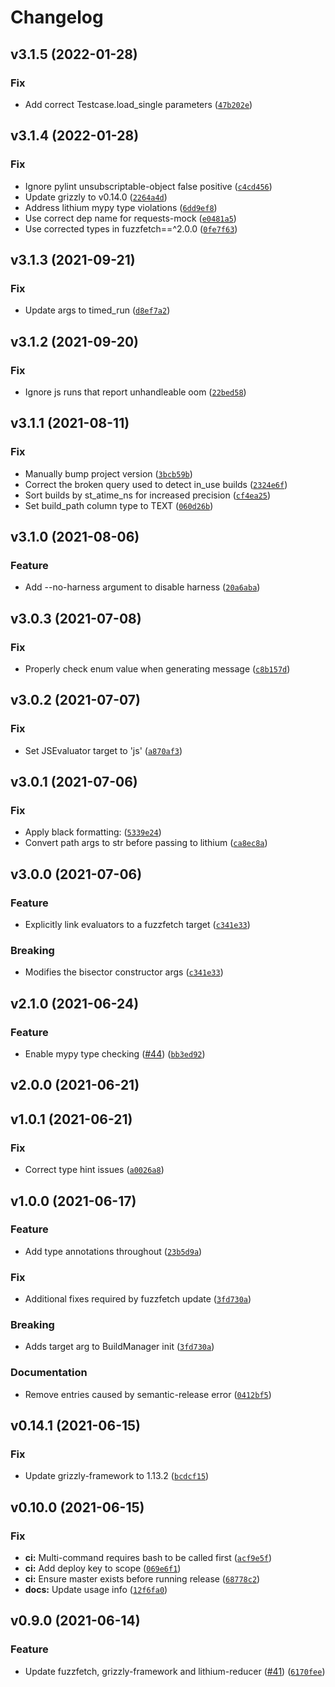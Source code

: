 # Changelog

<!--next-version-placeholder-->

## v3.1.5 (2022-01-28)
### Fix
* Add correct Testcase.load_single parameters ([`47b202e`](https://github.com/MozillaSecurity/autobisect/commit/47b202ef0aff037f1715b535e571f55456a03a86))

## v3.1.4 (2022-01-28)
### Fix
* Ignore pylint unsubscriptable-object false positive ([`c4cd456`](https://github.com/MozillaSecurity/autobisect/commit/c4cd456ce1035bcafadb191a70d3b27c4a413302))
* Update grizzly to v0.14.0 ([`2264a4d`](https://github.com/MozillaSecurity/autobisect/commit/2264a4d436b31660472c0bec75546ae7d5fb1a1d))
* Address lithium mypy type violations ([`6dd9ef8`](https://github.com/MozillaSecurity/autobisect/commit/6dd9ef8ce06e5f82534b5f238cb5d013793ef9c8))
* Use correct dep name for requests-mock ([`e0481a5`](https://github.com/MozillaSecurity/autobisect/commit/e0481a5621b84a3960d5ee46fcb49cf3821981f5))
* Use corrected types in fuzzfetch==^2.0.0 ([`0fe7f63`](https://github.com/MozillaSecurity/autobisect/commit/0fe7f638e63f072870ec72292ede89d19e925462))

## v3.1.3 (2021-09-21)
### Fix
* Update args to timed_run ([`d8ef7a2`](https://github.com/MozillaSecurity/autobisect/commit/d8ef7a2d560a05384054158bcbf605b94678a006))

## v3.1.2 (2021-09-20)
### Fix
* Ignore js runs that report unhandleable oom ([`22bed58`](https://github.com/MozillaSecurity/autobisect/commit/22bed58b065340f16473cf052bcac68d9f6bb4cb))

## v3.1.1 (2021-08-11)
### Fix
* Manually bump project version ([`3bcb59b`](https://github.com/MozillaSecurity/autobisect/commit/3bcb59b375d703b0f34b7b80cd05c36a653e92cd))
* Correct the broken query used to detect in_use builds ([`2324e6f`](https://github.com/MozillaSecurity/autobisect/commit/2324e6fcb698f2aca0e0ed8217a87effbc461d31))
* Sort builds by st_atime_ns for increased precision ([`cf4ea25`](https://github.com/MozillaSecurity/autobisect/commit/cf4ea255175634f1b4b418a404fd71dedd2faa91))
* Set build_path column type to TEXT ([`060d26b`](https://github.com/MozillaSecurity/autobisect/commit/060d26b473ef8ccaa5c0effa1115d27cb27052ed))

## v3.1.0 (2021-08-06)
### Feature
* Add --no-harness argument to disable harness ([`20a6aba`](https://github.com/MozillaSecurity/autobisect/commit/20a6aba7f9dd4933a0c1b8e1aab7d6c0ce08c232))

## v3.0.3 (2021-07-08)
### Fix
* Properly check enum value when generating message ([`c8b157d`](https://github.com/MozillaSecurity/autobisect/commit/c8b157d52b17dcf9fcaa09e9aee0abe2d43f7863))

## v3.0.2 (2021-07-07)
### Fix
* Set JSEvaluator target to 'js' ([`a870af3`](https://github.com/MozillaSecurity/autobisect/commit/a870af34d6ded412fa89838ce083d03cf49bfb26))

## v3.0.1 (2021-07-06)
### Fix
* Apply black formatting: ([`5339e24`](https://github.com/MozillaSecurity/autobisect/commit/5339e24a4faeb48e38da4819c4fa2c43361e45fa))
* Convert path args to str before passing to lithium ([`ca8ec8a`](https://github.com/MozillaSecurity/autobisect/commit/ca8ec8a5545be0ba4b5d89997d10c8b6e55f73af))

## v3.0.0 (2021-07-06)
### Feature
* Explicitly link evaluators to a fuzzfetch target ([`c341e33`](https://github.com/MozillaSecurity/autobisect/commit/c341e334eaa4d0303e431a36a345e4ea58f1143f))

### Breaking
* Modifies the bisector constructor args  ([`c341e33`](https://github.com/MozillaSecurity/autobisect/commit/c341e334eaa4d0303e431a36a345e4ea58f1143f))

## v2.1.0 (2021-06-24)
### Feature
* Enable mypy type checking ([#44](https://github.com/MozillaSecurity/autobisect/issues/44)) ([`bb3ed92`](https://github.com/MozillaSecurity/autobisect/commit/bb3ed92d54ae46467a6e7285b9358f9143a47c92))

## v2.0.0 (2021-06-21)


## v1.0.1 (2021-06-21)
### Fix
* Correct type hint issues ([`a0026a8`](https://github.com/MozillaSecurity/autobisect/commit/a0026a8545d7d0d65b469610845f388d2d907b05))

## v1.0.0 (2021-06-17)
### Feature
* Add type annotations throughout ([`23b5d9a`](https://github.com/MozillaSecurity/autobisect/commit/23b5d9a3ac3ff7b15dfacbfdcfed8f174e649772))

### Fix
* Additional fixes required by fuzzfetch update ([`3fd730a`](https://github.com/MozillaSecurity/autobisect/commit/3fd730add36abcaaacc5cdf5d79a9d778121530f))

### Breaking
* Adds target arg to BuildManager init  ([`3fd730a`](https://github.com/MozillaSecurity/autobisect/commit/3fd730add36abcaaacc5cdf5d79a9d778121530f))

### Documentation
* Remove entries caused by semantic-release error ([`0412bf5`](https://github.com/MozillaSecurity/autobisect/commit/0412bf5a723034039ec2416f3d602381fc6901fe))

## v0.14.1 (2021-06-15)
### Fix
* Update grizzly-framework to 1.13.2 ([`bcdcf15`](https://github.com/MozillaSecurity/autobisect/commit/bcdcf1563301e3716bf165556b6ae3b6aa0c8461))

## v0.10.0 (2021-06-15)
### Fix
* **ci:** Multi-command requires bash to be called first ([`acf9e5f`](https://github.com/MozillaSecurity/autobisect/commit/acf9e5fc57b1d2b497d465583c7df085240b6bf7))
* **ci:** Add deploy key to scope ([`069e6f1`](https://github.com/MozillaSecurity/autobisect/commit/069e6f1f42f21253227fd854da9ae7d55b5fc1e3))
* **ci:** Ensure master exists before running release ([`68778c2`](https://github.com/MozillaSecurity/autobisect/commit/68778c2595823c58eda7d2770c221830ce98eb3d))
* **docs:** Update usage info ([`12f6fa0`](https://github.com/MozillaSecurity/autobisect/commit/12f6fa07c0d375459000149608ea347c11392c62))

## v0.9.0 (2021-06-14)
### Feature
* Update fuzzfetch, grizzly-framework and lithium-reducer ([#41](https://github.com/MozillaSecurity/autobisect/issues/41)) ([`6170fee`](https://github.com/MozillaSecurity/autobisect/commit/6170fee77fc5dd64851c6c22d1b75e60e94e18e8))
